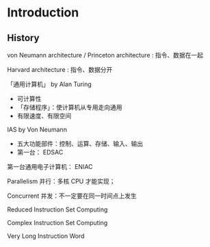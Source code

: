 # Introduction

## History

von Neumann architecture / Princeton architecture : 指令、数据在一起

Harvard architecture : 指令、数据分开

「通用计算机」 by Alan Turing

- 可计算性
- 「存储程序」：使计算机从专用走向通用
- 有限速度、有限空间

IAS by Von Neumann

- 五大功能部件：控制、运算、存储、输入、输出
- 第一台： EDSAC

第一台通用电子计算机： ENIAC

Parallelism 并行：多核 CPU 才能实现；

Concurrent 并发：不一定要在同一时间点上发生

Reduced Instruction Set Computing

Complex Instruction Set Computing

Very Long Instruction Word



